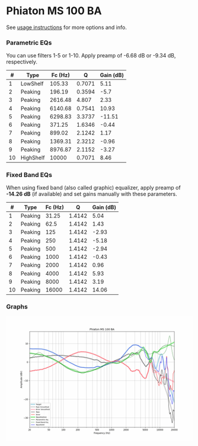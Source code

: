 # Phiaton MS 100 BA
See [usage instructions](https://github.com/jaakkopasanen/AutoEq#usage) for more options and info.

### Parametric EQs
You can use filters 1-5 or 1-10. Apply preamp of -6.68 dB or -9.34 dB, respectively.

|   # | Type      |   Fc (Hz) |      Q |   Gain (dB) |
|-----|-----------|-----------|--------|-------------|
|   1 | LowShelf  |    105.33 | 0.7071 |        5.11 |
|   2 | Peaking   |    196.19 | 0.3594 |       -5.7  |
|   3 | Peaking   |   2616.48 | 4.807  |        2.33 |
|   4 | Peaking   |   6140.68 | 0.7541 |       10.93 |
|   5 | Peaking   |   6298.83 | 3.3737 |      -11.51 |
|   6 | Peaking   |    371.25 | 1.6346 |       -0.44 |
|   7 | Peaking   |    899.02 | 2.1242 |        1.17 |
|   8 | Peaking   |   1369.31 | 2.3212 |       -0.96 |
|   9 | Peaking   |   8976.87 | 2.1152 |       -3.27 |
|  10 | HighShelf |  10000    | 0.7071 |        8.46 |

### Fixed Band EQs
When using fixed band (also called graphic) equalizer, apply preamp of **-14.26 dB** (if available) and set gains manually with these parameters.

|   # | Type    |   Fc (Hz) |      Q |   Gain (dB) |
|-----|---------|-----------|--------|-------------|
|   1 | Peaking |     31.25 | 1.4142 |        5.04 |
|   2 | Peaking |     62.5  | 1.4142 |        1.43 |
|   3 | Peaking |    125    | 1.4142 |       -2.93 |
|   4 | Peaking |    250    | 1.4142 |       -5.18 |
|   5 | Peaking |    500    | 1.4142 |       -2.94 |
|   6 | Peaking |   1000    | 1.4142 |       -0.43 |
|   7 | Peaking |   2000    | 1.4142 |        0.96 |
|   8 | Peaking |   4000    | 1.4142 |        5.93 |
|   9 | Peaking |   8000    | 1.4142 |        3.19 |
|  10 | Peaking |  16000    | 1.4142 |       14.06 |

### Graphs
![](./Phiaton%20MS%20100%20BA.png)
